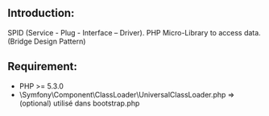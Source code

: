 Introduction:
------------
SPID (Service - Plug - Interface – Driver).
PHP Micro-Library to access data. (Bridge Design Pattern)

Requirement:
------------
  - PHP >= 5.3.0
  - \Symfony\Component\ClassLoader\UniversalClassLoader.php => (optional) utilisé dans bootstrap.php
